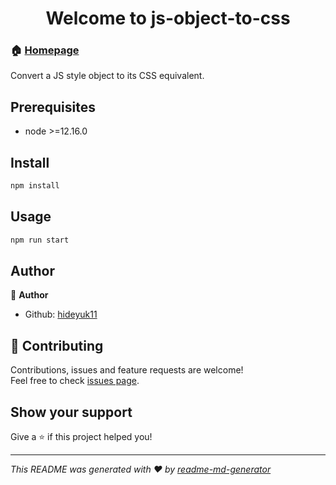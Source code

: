 <h1 align="center">Welcome to js-object-to-css</h1>

### 🏠 [Homepage](https://hideyuk1.github.io/js-object-to-css/)

Convert a JS style object to its CSS equivalent.

## Prerequisites

- node >=12.16.0

## Install

```sh
npm install
```

## Usage

```sh
npm run start
```

## Author

👤 **Author**

* Github: [hideyuk11](https://github.com/hideyuk1)

## 🤝 Contributing

Contributions, issues and feature requests are welcome!<br />Feel free to check [issues page](https://github.com/hideyuk1/js-object-to-css/issues).

## Show your support

Give a ⭐️ if this project helped you!

***
_This README was generated with ❤️ by [readme-md-generator](https://github.com/kefranabg/readme-md-generator)_